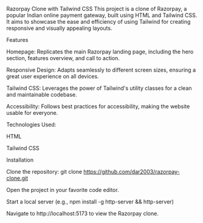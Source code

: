 Razorpay Clone with Tailwind CSS
This project is a clone of Razorpay, a popular Indian online payment gateway, built using HTML and Tailwind CSS. It aims to showcase the ease and efficiency of using Tailwind for creating responsive and visually appealing layouts.

Features

Homepage: Replicates the main Razorpay landing page, including the hero section, features overview, and call to action.

Responsive Design: Adapts seamlessly to different screen sizes, ensuring a great user experience on all devices.

Tailwind CSS: Leverages the power of Tailwind's utility classes for a clean and maintainable codebase.

Accessibility: Follows best practices for accessibility, making the website usable for everyone.



Technologies Used:

HTML

Tailwind CSS




Installation

Clone the repository: git clone https://github.com/dar2003/razorpay-clone.git

Open the project in your favorite code editor.

Start a local server (e.g., npm install -g http-server && http-server)

Navigate to http://localhost:5173 to view the Razorpay clone.
